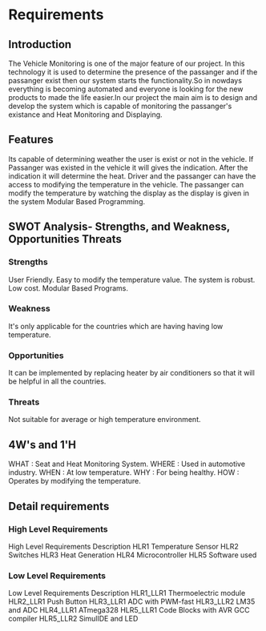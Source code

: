 # Requirements

## Introduction

The Vehicle Monitoring is one of the major feature of our project. In this technology it is used to determine the presence of the passanger and if the passanger exist then our system starts the functionality.So in nowdays everything is becoming automated and everyone is looking for the new products to made the life easier.In our project the main aim is to design and develop the system which is capable of monitoring the passanger's existance and Heat Monitoring and Displaying.

## Features

Its capable of determining weather the user is exist or not in the vehicle.
If Passanger was existed in the vehicle it will gives the indication.
After the indication it will determine the heat.
Driver and the passanger can have the access to modifying the temperature in the vehicle.
The passanger can modify the temperature by watching the display as the display is given in the system
Modular Based Programming.

## SWOT Analysis- Strengths, and Weakness, Opportunities Threats

### Strengths
User Friendly.
Easy to modify the temperature value.
The system is robust.
Low cost.
Modular Based Programs.

### Weakness
It's only applicable for the countries which are having having low temperature.

### Opportunities
It can be implemented by replacing heater by air conditioners so that it will be helpful in all the countries.

### Threats
Not suitable for average or high temperature environment.

## 4W's and 1'H
WHAT : Seat and Heat Monitoring System.
WHERE : Used in automotive industry.
WHEN : At low temperature.
WHY : For being healthy.
HOW : Operates by modifying the temperature.
## Detail requirements
### High Level Requirements
High Level Requirements	Description
HLR1	Temperature Sensor
HLR2	Switches
HLR3	Heat Generation
HLR4	Microcontroller
HLR5	Software used

### Low Level Requirements
Low Level Requirements	Description
HLR1_LLR1	Thermoelectric module
HLR2_LLR1	Push Button
HLR3_LLR1	ADC with PWM-fast
HLR3_LLR2	LM35 and ADC
HLR4_LLR1	ATmega328
HLR5_LLR1	Code Blocks with AVR GCC compiler
HLR5_LLR2	SimulIDE and LED
